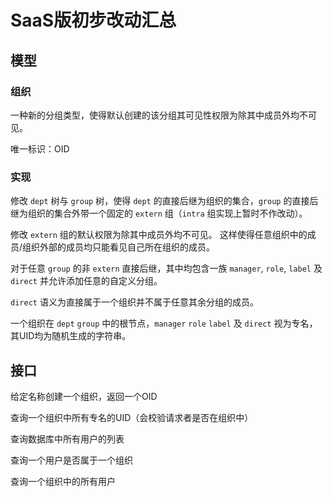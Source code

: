 # SaaS版初步改动汇总

## 模型

### 组织

一种新的分组类型，使得默认创建的该分组其可见性权限为除其中成员外均不可见。

唯一标识：OID

### 实现

修改 ``dept`` 树与 ``group`` 树，使得 ``dept`` 的直接后继为组织的集合，``group``
的直接后继为组织的集合外带一个固定的 ``extern`` 组（``intra`` 组实现上暂时不作改动）。

修改 ``extern`` 组的默认权限为除其中成员外均不可见。
这样使得任意组织中的成员/组织外部的成员均只能看见自己所在组织的成员。

对于任意 ``group`` 的非 ``extern`` 直接后继，其中均包含一族 ``manager``, ``role``, ``label``
及 ``direct`` 并允许添加任意的自定义分组。

``direct`` 语义为直接属于一个组织并不属于任意其余分组的成员。

一个组织在 ``dept`` ``group`` 中的根节点，``manager`` ``role`` ``label`` 及 ``direct`` 视为专名，其UID均为随机生成的字符串。

## 接口

给定名称创建一个组织，返回一个OID

查询一个组织中所有专名的UID（会校验请求者是否在组织中）

查询数据库中所有用户的列表

查询一个用户是否属于一个组织

查询一个组织中的所有用户


